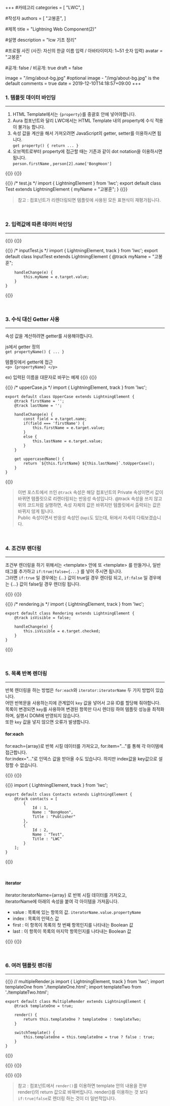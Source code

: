 +++
#카테고리
categories = [
    "LWC",
]

#작성자
authors = [
    "고봉훈",
]

#제목
title = "Lightning Web Component(2)"

#설명
description = "lcw 기초 정리"

#프로필 사진 (사진: 자신의 한글 이름 입력 / 아바타이미지: 1~51 숫자 입력)
avatar = "고봉훈"

#공개: false / 비공개: true
draft = false


image = "/img/about-bg.jpg" #optional image - "/img/about-bg.jpg" is the default
comments = true
date = 2019-12-10T14:18:57+09:00
+++

<!-- 게시글 내용 -->

### 1. 템플릿 데이터 바인딩
-----------------------------------------

1. HTML Template에서는 ```{property}```를 중괄호 안에 넣어야합니다.
2. Aura 컴포넌트와 달리 LWC에서는 HTML Template 내의 property에 수식 적용이 불가능 합니다.
3. 속성 값을 계산을 해서 가져오려면 JavaScript의 getter, setter를 이용하시면 됩니다.<br/>
```get property() { return ... }```
4. 오브젝트로부터 property에 접근할 때는 기존과 같이 dot notation을 이용하시면 됩니다.<br/>
```person.firstName``` , ```person[2].name['BongHoon']```


{{<highlight html>}}
    <!-- test.html -->
    <template>
        제 이름은 {myName} 입니다.
    </template>
{{</highlight>}}

{{<highlight javaScript>}}
    /* test.js */
    import { LightningElement } from 'lwc';
    export default class Test extends LightningElement {
        myName = "고봉훈";
    }
{{</highlight>}}


> 참고 : 컴포넌트가 리렌더링되면 템플릿에 사용된 모든 표현식이 재평가됩니다.

<br/>

### 2. 입력값에 따른 데이터 바인딩
---------------------------------------

{{<highlight html>}}
    <!-- inputTest.html -->
    <template>
        <p>제 이름은 {myName} 입니다.</p>
        <lightning-input label="Name" value={myName} onchange={handleChange}></lightning-input>
    </template>
{{</highlight>}}

{{<highlight javaScript>}}
    /* inputTest.js */
    import { LightningElement, track } from 'lwc';
    export default class InputTest extends LightningElement {
        @track myName = "고봉훈";

        handleChange(e) {
            this.myName = e.target.value;
        }
    }
{{</highlight>}}

<br/>

### 3. 수식 대신 Getter 사용
----------------------------------

속성 값을 계산하려면 getter를 사용해야합니다.

js에서 getter 정의<br/>
```get propertyName() { ... }```

템플릿에서 getter에 접근<br/>
```<p> {propertyName} </p>```


ex) 입력된 이름을 대문자로 바꾸는 예제
{{<highlight html>}}
    <!-- upperCase.html -->
    <template>
        <lightning-input name="firstName" label="First Name" onchange={handleChange}></lightning-input>
        <lightning-input name="lastName" label="Last Name" onchange={handleChange}></lightning-input>
        <p>{uppercasedName}</p>
    </template>
{{</highlight>}}

{{<highlight javaScript>}}
    /* upperCase.js */
    import { LightningElement, track } from 'lwc';

    export default class UpperCase extends LightningElement {
        @track firstName = '';
        @track lastName = '';

        handleChange(e) {
            const field = e.target.name;
            if(field === 'firstName') {
                this.firstName = e.target.value;
            }
            else {
                this.lastName = e.target.value;
            }
        }

        get uppercasedName() {
            return `${this.firstName} ${this.lastName}`.toUpperCase();
        }
    }
{{</highlight>}}

> 이번 포스트에서 쓰인 ```@track``` 속성은 해당 컴포넌트의 Private 속성이면서 값이 바뀌면 템플릿으로 리렌더링되는 반응성 속성입니다.
@track 속성을 쓰지 않고 위의 코드처럼 실행하면, 속성 자체의 값은 바뀌지만 템플릿에서 출력되는 값은 바뀌지 않게 됩니다.<br/>
Public 속성이면서 반응성 속성인 ```@api```도 있는데, 뒤에서 자세히 다뤄보겠습니다.

<br/>

### 4. 조건부 렌더링
---------------------------------

조건부 렌더링을 하기 위해서는 &lt;template&gt; 안에 또 &lt;template&gt; 를 만들거나, 일반 태그를 추가하고 ```if:true|false={...}``` 를 넣어 주시면 됩니다.<br/>
그러면 ```if:true``` 일 경우에는 {...} 값이 true일 경우 렌더링 되고, ```if:false``` 일 경우에는 {...} 값이 false일 경우 렌더링 됩니다.

{{<highlight html>}}
    <!-- rendering.html -->
    <template>
        <lightning-card title="조건부 렌더링 Test" icon-name="custom:custom14">
            <lightning-input type="checkbox" label="Show Detail" onchange={handleChange}></lightning-input>
            <template if:true={isVisible}>
                <div class="slds-m-vertical_medium">
                    SHOW!
                </div>
            </template>
        </lightning-card>
    </template>
{{</highlight>}}

{{<highlight javaScript>}}
    /* rendering.js */
    import { LightningElement, track } from 'lwc';

    export default class Rendering extends LightningElement {
        @track isVisible = false;

        handleChange(e) {
            this.isVisible = e.target.checked;
        }
    }
{{</highlight>}}

<br/>

### 5. 목록 반복 렌더링
--------------------------------

반복 렌더링을 하는 방법은 ```for:each```와 ```iterator:iteratorName``` 두 가지 방법이 있습니다.<br/>
어떤 반복문을 사용하는지에 관계없이 ```key``` 값을 넣어서 고유 ID를 할당해 줘야합니다.<br/>
목록이 변경되면 ```key```를 사용하여 변경된 항목만 다시 렌더링 하여 템플릿 성능을 최적화 하며, 실행시 DOM에 반영되지 않습니다.<br/>
또한 ```key``` 값을 넣지 않으면 오류가 발생합니다.

#### for:each

for:each={array}로 반복 시킬 데이터를 가져오고,  for:item="..."를 통해 각 아이템에 접근합니다.<br/>
for:index="..."로 인덱스 값을 받아올 수도 있습니다. 하지만 index값을 key값으로 설정할 수 없습니다.

{{<highlight html>}}
    <!-- contacts.html -->
    <template>
        <ul>
            <template for:each={contacts} for:item="contact" for:index="index">
                <li key={contact.Id}>
                    {index} : {contact.Name} , {contact.Title}
                </li>
            </template>
        </ul>
    </template>
{{</highlight>}}


{{<highlight javaScript>}}
    <!-- contacts.js -->
    import { LightningElement, track } from 'lwc';

    export default class Contacts extends LightningElement {
        @track contacts = [
            {
                Id : 1,
                Name : "BongHoon",
                Title : "Publisher"
            },
            {
                Id : 2,
                Name : "Test",
                Title : "LWC"
            }
        ];
    }
{{</highlight>}}

<br/>

#### iterator

iterator:iteratorName={array} 로 반복 시킬 데이터를 가져오고,<br/> 
iteratorName에 아래의 속성을 붙여 각 아이템을 가져옵니다.

 - value : 목록에 있는 항목의 값. ```iteratorName.value.propertyName```
 - index : 목록의 인덱스 값
 - first : 이 항목이 목록의 첫 번째 항목인지를 나타내는 Boolean 값
 - last : 이 항목이 목록의 마지막 항목인지를 나타내는 Boolean 값

{{<highlight html>}}
    <template>
        <ul>
            <template iterator:itr={contacts}>
                <li key={itr.value.Id}>
                    <div if:true={itr.first} class="list-first">First</div>
                    {itr.value.Name} , {itr.value.Title}
                    <div if:true={itr.last} class="list-last">Last</div>
                </li>
            </template>
        </ul>
    </template>
{{</highlight>}}

<br/>

### 6. 여러 템플릿 렌더링
-------------------------------------

{{<highlight javaScript>}}
    // multipleRender.js
    import { LightningElement, track  } from 'lwc';
    import templateOne from './templateOne.html';
    import templateTwo from './templateTwo.html';

    export default class MultipleRender extends LightningElement {
        @track templateOne = true;

        render() {
            return this.templateOne ? templateOne : templateTwo;
        }

        switchTemplate() {
            this.templateOne = this.templateOne = true ? false : true;
        }
    }
{{</highlight>}}

{{<highlight html>}}
    <!-- templateOne.html -->
    <template>
        <lightning-card title="Template One">
            <div>
                Template One
            </div>
            <p class="margin-vertical-small">
                <lightning-button label="Switch Templates" 
                    onclick={switchTemplate}>
                </lightning-button> 
            </p>
        </lightning-card>
    </template>
{{</highlight>}}

{{<highlight html>}}
    <!-- templateOne.html -->
    <template>
        <lightning-card title="Template Two">
            <div>
                Template Two
            </div>
            <p class="margin-vertical-small">
                <lightning-button label="Switch Templates" 
                    onclick={switchTemplate}>
                </lightning-button> 
            </p>
        </lightning-card>
    </template>
{{</highlight>}}

> 참고 : 컴포넌트에서 ```render()```를 이용하면 template 안의 내용을 전부 render()의 return 값으로 바꿔버립니다. render()를 이용하는 것 보다 ```if:true|false```로 렌더링 하는 것이 더 일반적입니다.